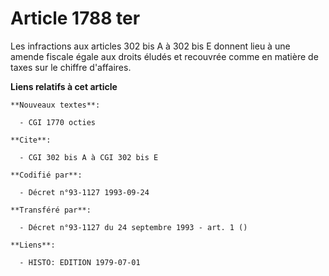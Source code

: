 # Article 1788 ter

Les infractions aux articles 302 bis A à 302 bis E donnent lieu à une amende fiscale égale aux droits éludés et recouvrée
comme en matière de taxes sur le chiffre d'affaires.

**Liens relatifs à cet article**

	**Nouveaux textes**:

	  - CGI 1770 octies

	**Cite**:

	  - CGI 302 bis A à CGI 302 bis E

	**Codifié par**:

	  - Décret n°93-1127 1993-09-24

	**Transféré par**:

	  - Décret n°93-1127 du 24 septembre 1993 - art. 1 ()

	**Liens**:

	  - HISTO: EDITION 1979-07-01
